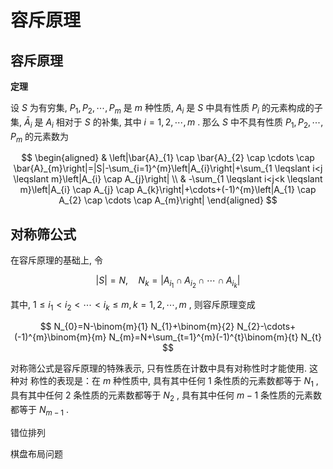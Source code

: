 # 容斥原理

## 容斥原理

**定理**

设  $S$  为有穷集,  $P_{1}, P_{2}, \cdots, P_{m}$  是  $m$  种性质,  $A_{i}$  是  $S$  中具有性质  $P_{i}$  的元素构成的子集,  $\bar{A}_{i}$  是  $A_{i}$  相对于  $S$  的补集, 其中  $i=1,2, \cdots, m$ . 那么  $S$  中不具有性质  $P_{1}, P_{2}, \cdots, P_{m}$  的元素数为

$$
\begin{aligned}
& \left|\bar{A}_{1} \cap \bar{A}_{2} \cap \cdots \cap \bar{A}_{m}\right|=|S|-\sum_{i=1}^{m}\left|A_{i}\right|+\sum_{1 \leqslant i<j \leqslant m}\left|A_{i} \cap A_{j}\right| \\
& -\sum_{1 \leqslant i<j<k \leqslant m}\left|A_{i} \cap A_{j} \cap A_{k}\right|+\cdots+(-1)^{m}\left|A_{1} \cap A_{2} \cap \cdots \cap A_{m}\right|
\end{aligned}
$$

## 对称筛公式

在容斥原理的基础上, 令

$$
|S|=N, \quad N_{k}=\left|A_{i_{1}} \cap A_{i_{2}} \cap \cdots \cap A_{i_{k}}\right|
$$

其中,  $1 \leqslant i_{1}<i_{2}<\cdots<i_{k} \leqslant m, k=1,2, \cdots, m$ , 则容斥原理变成

$$
N_{0}=N-\binom{m}{1} N_{1}+\binom{m}{2} N_{2}-\cdots+(-1)^{m}\binom{m}{m} N_{m}=N+\sum_{t=1}^{m}(-1)^{t}\binom{m}{t} N_{t}
$$

对称筛公式是容斥原理的特殊表示, 只有性质在计数中具有对称性时才能使用. 这种对 称性的表现是：在  $m$  种性质中, 具有其中任何 1 条性质的元素数都等于  $N_{1}$ , 具有其中任何 2 条性质的元素数都等于  $N_{2}$ , 具有其中任何  $m-1$  条性质的元素数都等于  $N_{m-1}$ .

错位排列

棋盘布局问题